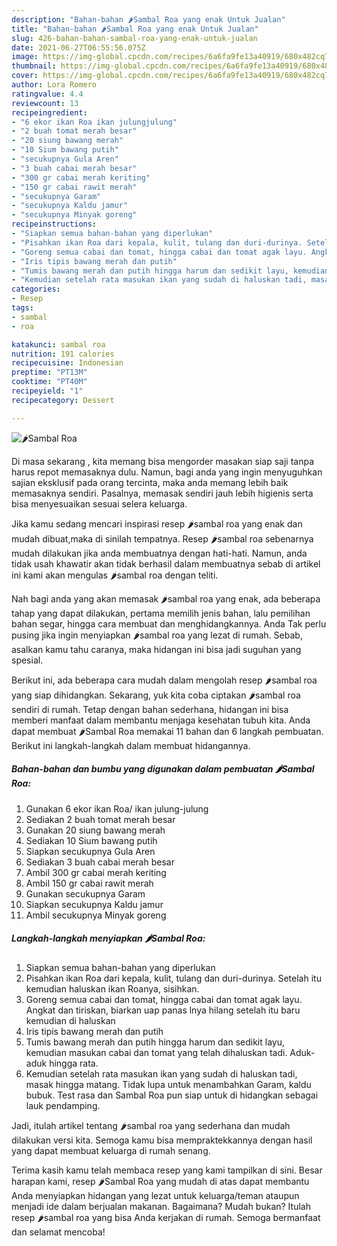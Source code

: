 ```yaml
---
description: "Bahan-bahan 🌶️Sambal Roa yang enak Untuk Jualan"
title: "Bahan-bahan 🌶️Sambal Roa yang enak Untuk Jualan"
slug: 426-bahan-bahan-sambal-roa-yang-enak-untuk-jualan
date: 2021-06-27T06:55:56.075Z
image: https://img-global.cpcdn.com/recipes/6a6fa9fe13a40919/680x482cq70/🌶️sambal-roa-foto-resep-utama.jpg
thumbnail: https://img-global.cpcdn.com/recipes/6a6fa9fe13a40919/680x482cq70/🌶️sambal-roa-foto-resep-utama.jpg
cover: https://img-global.cpcdn.com/recipes/6a6fa9fe13a40919/680x482cq70/🌶️sambal-roa-foto-resep-utama.jpg
author: Lora Romero
ratingvalue: 4.4
reviewcount: 13
recipeingredient:
- "6 ekor ikan Roa ikan julungjulung"
- "2 buah tomat merah besar"
- "20 siung bawang merah"
- "10 Sium bawang putih"
- "secukupnya Gula Aren"
- "3 buah cabai merah besar"
- "300 gr cabai merah keriting"
- "150 gr cabai rawit merah"
- "secukupnya Garam"
- "secukupnya Kaldu jamur"
- "secukupnya Minyak goreng"
recipeinstructions:
- "Siapkan semua bahan-bahan yang diperlukan"
- "Pisahkan ikan Roa dari kepala, kulit, tulang dan duri-durinya. Setelah itu kemudian haluskan ikan Roanya, sisihkan."
- "Goreng semua cabai dan tomat, hingga cabai dan tomat agak layu. Angkat dan tiriskan, biarkan uap panas lnya hilang setelah itu baru kemudian di haluskan"
- "Iris tipis bawang merah dan putih"
- "Tumis bawang merah dan putih hingga harum dan sedikit layu, kemudian masukan cabai dan tomat yang telah dihaluskan tadi. Aduk-aduk hingga rata."
- "Kemudian setelah rata masukan ikan yang sudah di haluskan tadi, masak hingga matang. Tidak lupa untuk menambahkan Garam, kaldu bubuk. Test rasa dan Sambal Roa pun siap untuk di hidangkan sebagai lauk pendamping."
categories:
- Resep
tags:
- sambal
- roa

katakunci: sambal roa 
nutrition: 191 calories
recipecuisine: Indonesian
preptime: "PT13M"
cooktime: "PT40M"
recipeyield: "1"
recipecategory: Dessert

---
```



![🌶️Sambal Roa](https://img-global.cpcdn.com/recipes/6a6fa9fe13a40919/680x482cq70/🌶️sambal-roa-foto-resep-utama.jpg)

Di masa  sekarang , kita memang bisa mengorder masakan siap saji tanpa harus repot memasaknya dulu. Namun, bagi anda yang ingin menyuguhkan sajian eksklusif pada orang tercinta, maka anda memang lebih baik memasaknya sendiri. Pasalnya, memasak sendiri jauh lebih higienis serta bisa menyesuaikan sesuai selera keluarga.

Jika kamu sedang mencari inspirasi resep 🌶️sambal roa yang enak dan mudah dibuat,maka di sinilah tempatnya. Resep 🌶️sambal roa  sebenarnya mudah dilakukan jika anda membuatnya dengan hati-hati. Namun, anda tidak usah khawatir akan tidak berhasil dalam membuatnya 
sebab di artikel ini kami akan mengulas 🌶️sambal roa dengan teliti.  



Nah bagi anda yang akan memasak 🌶️sambal roa yang enak, ada beberapa tahap yang dapat dilakukan, pertama memilih jenis bahan, lalu pemilihan bahan segar, hingga cara membuat dan menghidangkannya. Anda Tak perlu pusing jika ingin menyiapkan 🌶️sambal roa yang lezat di rumah. Sebab, asalkan kamu  tahu caranya, maka hidangan ini bisa jadi suguhan yang spesial.

Berikut ini, ada beberapa cara mudah dalam mengolah resep 🌶️sambal roa yang siap dihidangkan. Sekarang, yuk kita coba ciptakan 🌶️sambal roa sendiri di rumah. Tetap dengan bahan sederhana, hidangan ini bisa memberi manfaat dalam membantu menjaga kesehatan tubuh kita. Anda dapat membuat 🌶️Sambal Roa memakai 11 bahan dan 6 langkah pembuatan. Berikut ini langkah-langkah dalam membuat hidangannya.

<!--inarticleads1-->

##### Bahan-bahan dan bumbu yang digunakan dalam pembuatan 🌶️Sambal Roa:

1. Gunakan 6 ekor ikan Roa/ ikan julung-julung
1. Sediakan 2 buah tomat merah besar
1. Gunakan 20 siung bawang merah
1. Sediakan 10 Sium bawang putih
1. Siapkan secukupnya Gula Aren
1. Sediakan 3 buah cabai merah besar
1. Ambil 300 gr cabai merah keriting
1. Ambil 150 gr cabai rawit merah
1. Gunakan secukupnya Garam
1. Siapkan secukupnya Kaldu jamur
1. Ambil secukupnya Minyak goreng




<!--inarticleads2-->

##### Langkah-langkah menyiapkan 🌶️Sambal Roa:

1. Siapkan semua bahan-bahan yang diperlukan
1. Pisahkan ikan Roa dari kepala, kulit, tulang dan duri-durinya. Setelah itu kemudian haluskan ikan Roanya, sisihkan.
1. Goreng semua cabai dan tomat, hingga cabai dan tomat agak layu. Angkat dan tiriskan, biarkan uap panas lnya hilang setelah itu baru kemudian di haluskan
1. Iris tipis bawang merah dan putih
1. Tumis bawang merah dan putih hingga harum dan sedikit layu, kemudian masukan cabai dan tomat yang telah dihaluskan tadi. Aduk-aduk hingga rata.
1. Kemudian setelah rata masukan ikan yang sudah di haluskan tadi, masak hingga matang. Tidak lupa untuk menambahkan Garam, kaldu bubuk. Test rasa dan Sambal Roa pun siap untuk di hidangkan sebagai lauk pendamping.




Jadi, itulah artikel tentang  🌶️sambal roa  yang sederhana dan mudah dilakukan versi kita. Semoga kamu bisa mempraktekkannya dengan hasil yang dapat membuat keluarga di rumah senang. 

Terima kasih kamu telah membaca resep yang kami tampilkan di sini. Besar harapan kami, resep  🌶️Sambal Roa yang mudah di atas dapat membantu Anda menyiapkan hidangan yang lezat untuk keluarga/teman ataupun menjadi ide dalam berjualan makanan. Bagaimana? Mudah bukan? Itulah resep 🌶️sambal roa yang bisa Anda kerjakan di rumah. Semoga bermanfaat dan selamat mencoba!

